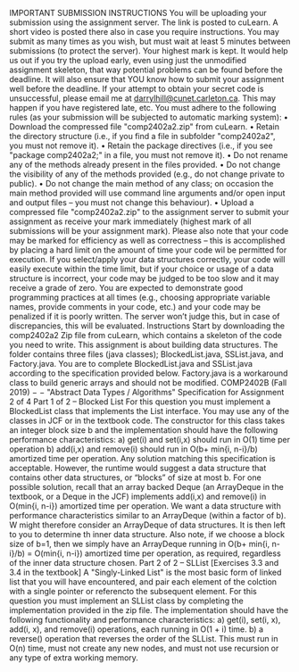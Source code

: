 IMPORTANT SUBMISSION INSTRUCTIONS
You will be uploading your submission using the assignment server. The link is posted to
cuLearn. A short video is posted there also in case you require instructions. You may submit as
many times as you wish, but must wait at least 5 minutes between submissions (to protect the
server). Your highest mark is kept. It would help us out if you try the upload early, even using
just the unmodified assignment skeleton, that way potential problems can be found before the
deadline. It will also ensure that YOU know how to submit your assignment well before the
deadline. If your attempt to obtain your secret code is unsuccessful, please email me at
darrylhill@cunet.carleton.ca. This may happen if you have registered late, etc.
You must adhere to the following rules (as your submission will be subjected to automatic marking system):
•  Download the compressed file "comp2402a2.zip" from cuLearn.
•  Retain the directory structure (i.e., if you find a file in subfolder "comp2402a2", you must not remove it).
•  Retain the package directives (i.e., if you see "package comp2402a2;" in a file, you must not remove it).
•  Do not rename any of the methods already present in the files provided.
•  Do not change the visibility of any of the methods provided (e.g., do not change private to public).
•  Do not change the main method of any class; on occasion the main method provided will use command
line arguments and/or open input and output files – you must not change this behaviour).
•  Upload a compressed file "comp2402a2.zip" to the assignment server to submit your assignment as receive
your mark immediately (highest mark of all submissions will be your assignment mark).
Please also note that your code may be marked for efficiency as well as correctness – this is accomplished by
placing a hard limit on the amount of time your code wil be permitted for execution. If you select/apply your data
structures correctly, your code will easily execute within the time limit, but if your choice or usage of a data
structure is incorrect, your code may be judged to be too slow and it may receive a grade of zero.
You are expected to demonstrate good programming practices at all times (e.g., choosing appropriate
variable names, provide comments in your code, etc.) and your code may be penalized if it is poorly written.
The server won’t judge this, but in case of discrepancies, this will be evaluated.
Instructions
Start by downloading the comp2402a2 Zip file from cuLearn, which contains a skeleton of the code you need
to write. This assignment is about building data structures. The folder contains three files (java classes);
BlockedList.java, SSList.java, and Factory.java. You are to complete BlockedList.java and SSList.java according
to the specification provided below. Factory.java is a workaround class to build generic arrays and should not
be modified.
COMP2402B (Fall 2019) − − "Abstract Data Types / Algorithms" 
Specification for Assignment 2 of 4 
Part 1 of 2 – Blocked List
For this question you must implement a BlockedList class that implements the List interface. You
may use any of the classes in JCF or in the textbook code. The constructor for this class takes an
integer block size b and the implementation should have the following performance characteristics:
a) get(i) and set(i,x) should run in O(1) time per operation
b)  add(i,x) and remove(i) should run in O(b+ min{i, n-i}/b) amortized time per operation.
Any solution matching this specification is acceptable. However, the runtime would suggest a data
structure that contains other data structures, or “blocks” of size at most b. For one possible solution,
recall that an array backed Deque (an ArrayDeque in the textbook, or a Deque in the JCF)
implements add(i,x) and remove(i) in O(min{i, n-i}) amortized time per operation. We want a data
structure with performance characteristics similar to an ArrayDeque (within a factor of b). W might therefore consider an ArrayDeque of data structures. It is then left to you to determine th inner data structure. Also note, if we choose a block size of b=1, then we simply have an ArrayDeque
running in O(b+ min{i, n-i}/b) = O(min{i, n-i}) amortized time per operation, as required,
regardless of the inner data structure chosen.
Part 2 of 2 – SLList [Exercises 3.3 and 3.4 in the textbook]
A "Singly-Linked List" is the most basic form of linked list that you will have encountered, and pair each element of the colction with a single pointer or referencto the subsequent element. For this question you must implement an SLList class by completing the implementation provided in the zip file. 
The implementation should have the following functionality and performance characteristics:
a)  get(i), set(i, x), add(i, x), and remove(i) operations, each running in O(1 + i) time.
b)  a reverse() operation that reverses the order of the SLList. This must run in O(n) time, must not create any new nodes, and must not use recursion or any type of extra working memory.